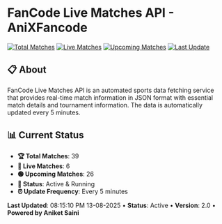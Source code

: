 # FanCode Live Matches API - AniXFancode

[![Total Matches](https://img.shields.io/badge/Total%20Matches-39-blue)](https://github.com/AniketSainiOp/AniXFancode)
[![Live Matches](https://img.shields.io/badge/Live%20Matches-6-red)](https://github.com/AniketSainiOp/AniXFancode)
[![Upcoming Matches](https://img.shields.io/badge/Upcoming%20Matches-26-green)](https://github.com/AniketSainiOp/AniXFancode)
[![Last Update](https://img.shields.io/badge/Last%20Update-08%3A15%3A10%20PM%2013-08-2025-orange)](https://github.com/AniketSainiOp/AniXFancode)

## 📋 About

FanCode Live Matches API is an automated sports data fetching service that provides real-time match information in JSON format with essential match details and tournament information. The data is automatically updated every 5 minutes.

## 📊 Current Status

- **🏆 Total Matches**: 39
- **🔴 Live Matches**: 6
- **🟢 Upcoming Matches**: 26
- **📡 Status**: Active & Running
- **⏰ Update Frequency**: Every 5 minutes

**Last Updated**: 08:15:10 PM 13-08-2025 • **Status**: Active • **Version**: 2.0 • **Powered by Aniket Saini**
